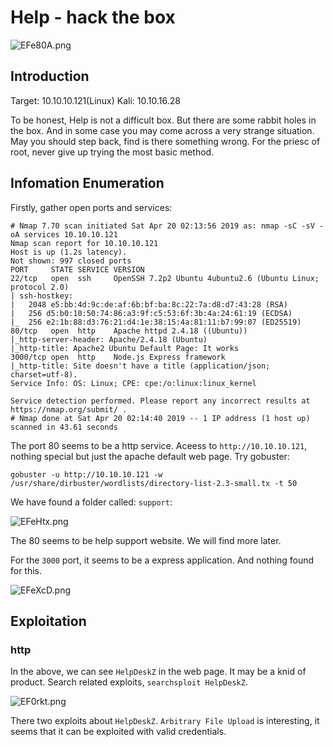 # Help - hack the box 

![EFe80A.png](https://s2.ax1x.com/2019/04/21/EFe80A.png)

## Introduction

Target: 10.10.10.121(Linux)
Kali: 10.10.16.28

To be honest, Help is not a difficult box. But there are some rabbit holes in the box. And in some case you may come across a very strange situation. May you should step back, find is there something wrong. For the priesc of root, never give up trying the most basic method.

## Infomation Enumeration

Firstly, gather open ports and services:

```
# Nmap 7.70 scan initiated Sat Apr 20 02:13:56 2019 as: nmap -sC -sV -oA services 10.10.10.121
Nmap scan report for 10.10.10.121
Host is up (1.2s latency).
Not shown: 997 closed ports
PORT     STATE SERVICE VERSION
22/tcp   open  ssh     OpenSSH 7.2p2 Ubuntu 4ubuntu2.6 (Ubuntu Linux; protocol 2.0)
| ssh-hostkey: 
|   2048 e5:bb:4d:9c:de:af:6b:bf:ba:8c:22:7a:d8:d7:43:28 (RSA)
|   256 d5:b0:10:50:74:86:a3:9f:c5:53:6f:3b:4a:24:61:19 (ECDSA)
|_  256 e2:1b:88:d3:76:21:d4:1e:38:15:4a:81:11:b7:99:07 (ED25519)
80/tcp   open  http    Apache httpd 2.4.18 ((Ubuntu))
|_http-server-header: Apache/2.4.18 (Ubuntu)
|_http-title: Apache2 Ubuntu Default Page: It works
3000/tcp open  http    Node.js Express framework
|_http-title: Site doesn't have a title (application/json; charset=utf-8).
Service Info: OS: Linux; CPE: cpe:/o:linux:linux_kernel

Service detection performed. Please report any incorrect results at https://nmap.org/submit/ .
# Nmap done at Sat Apr 20 02:14:40 2019 -- 1 IP address (1 host up) scanned in 43.61 seconds
```

The port 80 seems to be a http service. Aceess to `http://10.10.10.121`, nothing special but just the apache default web page. Try gobuster:

```
gobuster -u http://10.10.10.121 -w /usr/share/dirbuster/wordlists/directory-list-2.3-small.tx -t 50
```

We have found a folder called: `support`:

![EFeHtx.png](https://s2.ax1x.com/2019/04/21/EFeHtx.png)

The 80 seems to be help support website. We will find more later.

For the `3000` port, it seems to be a express application. And nothing found for this.

![EFeXcD.png](https://s2.ax1x.com/2019/04/21/EFeXcD.png)

## Exploitation

### http

In the above, we can see `HelpDeskZ` in the web page. It may be a knid of product. Search related exploits, `searchsploit HelpDeskZ`.

![EF0rkt.png](https://s2.ax1x.com/2019/04/21/EF0rkt.png)

There two exploits about `HelpDeskZ`. `Arbitrary File Upload` is interesting, it seems that it can be exploited with valid credentials.
